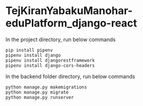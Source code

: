 # TejKiranYabakuManohar-eduPlatform_django-react

In the project directory, run below commands


 ```shell
pip install pipenv
pipenv install django
pipenv install djangorestframework
pipenv install django-cors-headers
```

In the backend folder directory, run below commands


```shell
python manage.py makemigrations
python manage.py migrate
python manage.py runserver
```

